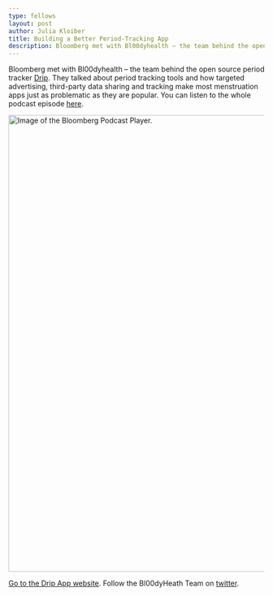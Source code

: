 ```yaml
---
type: fellows
layout: post
author: Julia Kloiber
title: Building a Better Period-Tracking App
description: Bloomberg met with Bl00dyhealth – the team behind the open source period tracker
---
```


Bloomberg met with Bl00dyhealth – the team behind the open source period tracker <a href="https://bloodyhealth.gitlab.io/">Drip</a>. 
They talked about period tracking tools and how targeted advertising, third-party data sharing and tracking make most menstruation apps just as problematic as they are popular.
You can listen to the whole podcast episode <a href="https://www.bloomberg.com/news/audio/2019-04-10/building-a-better-period-tracking-app-podcast">here</a>.

<a href="https://www.bloomberg.com/news/audio/2019-04-10/building-a-better-period-tracking-app-podcast"><img src="/assets/img/blog/drip_podcast.png" alt="Image of the Bloomberg Podcast Player." style="width: 900px"></a>







<a href="https://bloodyhealth.gitlab.io/" target="_blank">Go to the Drip App website</a>.
Follow the Bl00dyHeath Team on <a href="https://twitter.com/bl00dyhealth">twitter</a>.
